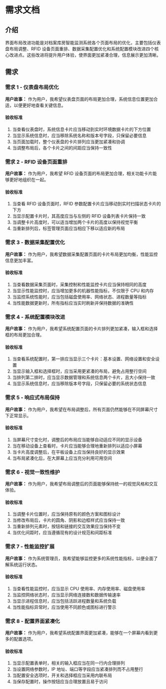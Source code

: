 # 需求文档

## 介绍

界面布局改进功能是对档案库房智能监测系统各个页面布局的优化，主要包括仪表盘布局调整、RFID 设备页面重排、数据采集配置优化和系统配置模块改进四个核心改进点。这些改进将提升用户体验，使界面更加紧凑合理，信息展示更加清晰。

## 需求

### 需求 1 - 仪表盘布局优化

**用户故事：** 作为用户，我希望仪表盘页面的布局更加合理，系统信息位置更加合适，以便更好地查看关键信息。

#### 验收标准

1. 当查看仪表盘时，系统信息卡片应当移动到实时环境数据卡片的下方位置
2. 当显示系统信息时，应当移除系统名称和版本号字段，只保留必要信息
3. 当页面加载时，整个仪表盘的卡片排列应当更加紧凑和协调
4. 当调整布局后，各个卡片之间的间距应当保持一致性

### 需求 2 - RFID 设备页面重排

**用户故事：** 作为用户，我希望 RFID 设备页面的布局更加合理，相关功能卡片能够更好地组织在一起。

#### 验收标准

1. 当查看 RFID 设备页面时，RFID 参数配置卡片应当移动到实时扫描状态卡片的下方
2. 当显示配置卡片时，其高度应当与左侧的 RFID 设备列表卡片保持一致
3. 当调整卡片高度时，可以适当增加两个卡片的高度以保持视觉平衡
4. 当重新排列后，标签管理页面应当相应下移以适应新的布局

### 需求 3 - 数据采集配置优化

**用户故事：** 作为用户，我希望数据采集配置页面的卡片布局更加均衡，性能监控信息更加丰富。

#### 验收标准

1. 当查看数据采集页面时，采集控制和性能监控卡片应当保持相同的高度
2. 当显示性能监控时，应当增加更多的机器性能指标，不仅限于 CPU 和内存
3. 当监控系统性能时，应当包括磁盘使用率、网络状态、进程数量等指标
4. 当性能数据更新时，所有指标应当实时刷新并保持数据的准确性

### 需求 4 - 系统配置模块改进

**用户故事：** 作为用户，我希望系统配置页面的卡片排列更加紧凑，输入框和选择框的布局更加合理。

#### 验收标准

1. 当查看系统配置时，第一排应当显示三个卡片：基本设置、网络设置和安全设置
2. 当显示输入框和选择框时，应当采用更紧凑的布局，避免占用整行空间
3. 当排列第二排时，应当显示数据管理和系统信息两个卡片，且大小保持一致
4. 当显示系统信息时，应当移除版本号字段，只保留必要的系统状态信息

### 需求 5 - 响应式布局保持

**用户故事：** 作为用户，我希望在布局调整后，所有页面仍然能够在不同屏幕尺寸下正常显示。

#### 验收标准

1. 当屏幕尺寸变化时，调整后的布局应当能够自动适应不同的显示设备
2. 当在移动设备上查看时，卡片应当能够合理地重新排列以适应小屏幕
3. 当卡片高度调整后，在平板设备上应当保持良好的显示效果
4. 当布局紧凑化后，在大屏幕上应当充分利用可用空间

### 需求 6 - 视觉一致性维护

**用户故事：** 作为用户，我希望布局调整后的页面能够保持统一的视觉风格和交互体验。

#### 验收标准

1. 当调整卡片位置时，应当保持原有的颜色方案和图标设计
2. 当修改布局后，卡片的圆角、阴影和边框样式应当保持一致
3. 当重新排列元素时，按钮和链接的交互效果应当保持不变
4. 当优化间距时，应当遵循现有的设计规范和间距标准

### 需求 7 - 性能监控扩展

**用户故事：** 作为系统管理员，我希望能够监控更多的系统性能指标，以便全面了解系统运行状态。

#### 验收标准

1. 当查看性能监控时，应当显示 CPU 使用率、内存使用率、磁盘使用率
2. 当监控网络状态时，应当显示网络连接数和数据传输速率
3. 当显示进程信息时，应当包括活跃进程数量和系统负载
4. 当性能指标异常时，应当使用不同颜色或图标进行警示

### 需求 8 - 配置界面紧凑化

**用户故事：** 作为用户，我希望系统配置界面更加紧凑，能够在一个屏幕内看到更多的配置选项。

#### 验收标准

1. 当显示配置表单时，相关的输入框应当在同一行内合理排列
2. 当设置网络参数时，IP 地址、端口等字段应当紧凑排列而不占用整行
3. 当配置安全选项时，开关和选择框应当采用内联布局
4. 当保存配置时，操作按钮应当合理放置且易于访问
